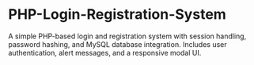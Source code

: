 # PHP-Login-Registration-System
A simple PHP-based login and registration system with session handling, password hashing, and MySQL database integration. Includes user authentication, alert messages, and a responsive modal UI.
